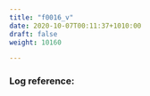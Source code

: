 ```yaml
---
title: "f0016_v"
date: 2020-10-07T00:11:37+1010:00
draft: false
weight: 10160

---
```


### Log reference: <no value>

```
